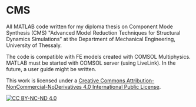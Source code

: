 # CMS
All MATLAB code written for my diploma thesis on Component Mode Synthesis (CMS) "Advanced Model Reduction Techniques for Structural Dynamics Simulations" at the Department of Mechanical Engineering, University of Thessaly.

The code is compatible with FE models created with COMSOL Multiphysics. MATLAB must be started with COMSOL server (using LiveLink).
In the future, a user guide might be written.


This work is licensed under a
[Creative Commons Attribution-NonCommercial-NoDerivatives 4.0 International Public License][cc-by-nc-nd].

[![CC BY-NC-ND 4.0][cc-by-nc-nd-image]][cc-by-nc-nd]

[cc-by-nc-nd]: http://creativecommons.org/licenses/by-nc-nd/4.0/
[cc-by-nc-nd-image]: https://licensebuttons.net/l/by-nc-nd/4.0/88x31.png
[cc-by-nc-nd-shield]: https://img.shields.io/badge/License-CC%20BY--NC--ND%204.0-lightgrey.svg
